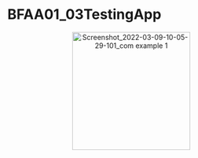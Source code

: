 # BFAA01_03TestingApp

<p align="center">
<img width="240" alt="Screenshot_2022-03-09-10-05-29-101_com example 1" src="https://user-images.githubusercontent.com/32328761/168946797-748af089-1587-4a7e-bfa3-117556c74129.jpg">
